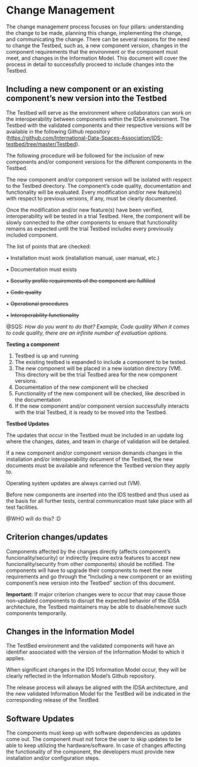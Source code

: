 # Change Management

The change management process focuses on four pillars: understanding the change to be made, planning this change, implementing the change, and communicating the change. There can be several reasons for the need to change the Testbed, such as, a new component version, changes in the component requirements that the environment or the component must meet, and changes in the Information Model. This document will cover the process in detail to successfully proceed to include changes into the Testbed.

## Including a new component or an existing component’s new version into the Testbed

The Testbed will serve as the environment where collaborators can work on the interoperability between components within the IDSA environment. The Testbed with the validated components and their respective versions will be available in the following Github repository (https://github.com/International-Data-Spaces-Association/IDS-testbed/tree/master/Testbed).

The following procedure will be followed for the inclusion of new components and/or component versions for the different components in the Testbed.

The new component and/or component version will be isolated with respect to the Testbed directory. The component’s code quality, documentation and functionality will be evaluated. Every modification and/or new feature(s) with respect to previous versions, if any, must be clearly documented.

Once the modification and/or new feature(s) have been verified, interoperability will be tested in a trial Testbed. Here, the component will be slowly connected to the other components to ensure that functionality remains as expected until the trial Testbed includes every previously included component. 

The list of points that are checked:

•	Installation must work (installation manual, user manual, etc.)

•	Documentation must exists

•	~~Security profile requirements of the component are fulfilled~~

•	~~Code quality~~

•	~~Operational procedures~~

•	~~Interoperability functionality~~

@SQS: *How do you want to do that? Example, Code quality When it comes to code quality, there are an infinite number of evaluation options.*

**Testing a component** 

1. Testbed is up and running
2. The existing testbed is expanded to include a component to be tested.
3. The new component will be placed in a new isolation directory (VM).  This directory will be the trial Testbed area for the new component versions.
4. Documentation of the new component will be checked
5. Functionality of the new component will be checked, like described in the documentation 
6. If the new component and/or component version successfully interacts with the trial Testbed, it is ready to be moved into the Testbed.

**Testbed Updates** 

The updates that occur in the Testbed must be included in an update log where the changes, dates, and team in charge of validation will be detailed.

If a new component and/or component version demands changes in the installation and/or interoperability document of the Testbed, the new documents must be available and reference the Testbed version they apply to.

Operating system updates are always carried out (VM).

Before new components are inserted into the IDS testbed and thus used as the basis for all further tests, central communication must take place with all test facilities.

@WHO will do this? :D

## Criterion changes/updates

Components affected by the changes directly (affects component’s funcionality/security) or indirectly (require extra features to accept new funcionality/security from other components) should be notified. The components will have to upgrade their components to meet the new requirements and go through the “Including a new component or an existing component’s new version into the Testbed” section of this document.

**Important:** If major criterion changes were to occur that may cause those non-updated components to disrupt the expected behavior of the IDSA architecture, the Testbed maintainers may be able to disable/remove such components temporarily.

## Changes in the Information Model

The TestBed environment and the validated components will have an identifier associated with the version of the Information Model to which it applies.

When significant changes in the IDS Information Model occur, they will be clearly reflected in the Information Model’s Github repository.  

The release process will always be aligned with the IDSA architecture, and the new validated Information Model for the TestBed will be indicated in the corresponding release of the TestBed.

## Software Updates

The components must keep up with software dependencies as updates come out. The component must not force the user to skip updates to be able to keep utilizing the hardware/software. In case of changes affecting the functionality of the component, the developers must provide new installation and/or configuration steps.


